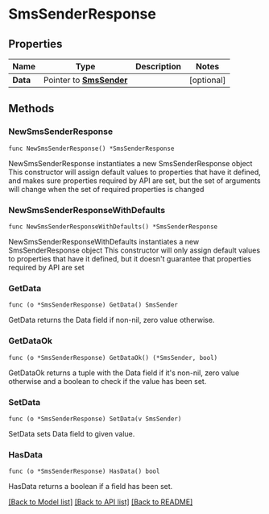 # SmsSenderResponse

## Properties

Name | Type | Description | Notes
------------ | ------------- | ------------- | -------------
**Data** | Pointer to [**SmsSender**](SmsSender.md) |  | [optional] 

## Methods

### NewSmsSenderResponse

`func NewSmsSenderResponse() *SmsSenderResponse`

NewSmsSenderResponse instantiates a new SmsSenderResponse object
This constructor will assign default values to properties that have it defined,
and makes sure properties required by API are set, but the set of arguments
will change when the set of required properties is changed

### NewSmsSenderResponseWithDefaults

`func NewSmsSenderResponseWithDefaults() *SmsSenderResponse`

NewSmsSenderResponseWithDefaults instantiates a new SmsSenderResponse object
This constructor will only assign default values to properties that have it defined,
but it doesn't guarantee that properties required by API are set

### GetData

`func (o *SmsSenderResponse) GetData() SmsSender`

GetData returns the Data field if non-nil, zero value otherwise.

### GetDataOk

`func (o *SmsSenderResponse) GetDataOk() (*SmsSender, bool)`

GetDataOk returns a tuple with the Data field if it's non-nil, zero value otherwise
and a boolean to check if the value has been set.

### SetData

`func (o *SmsSenderResponse) SetData(v SmsSender)`

SetData sets Data field to given value.

### HasData

`func (o *SmsSenderResponse) HasData() bool`

HasData returns a boolean if a field has been set.


[[Back to Model list]](../README.md#documentation-for-models) [[Back to API list]](../README.md#documentation-for-api-endpoints) [[Back to README]](../README.md)


